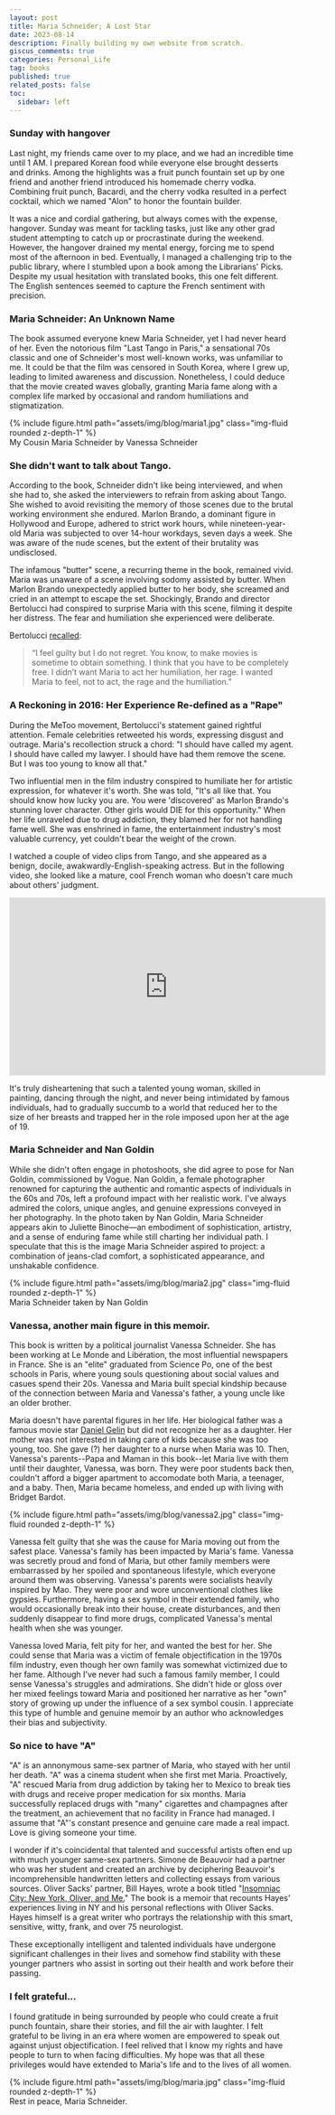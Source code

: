 ```yaml
---
layout: post
title: Maria Schneider; A Lost Star
date: 2023-08-14
description: Finally building my own website from scratch. 
giscus_comments: true
categories: Personal_Life
tag: books
published: true
related_posts: false
toc:
  sidebar: left
---
```



### Sunday with hangover

Last night, my friends came over to my place, and we had an incredible time until 1 AM. I prepared Korean food while everyone else brought desserts and drinks. Among the highlights was a fruit punch fountain set up by one friend and another friend introduced his homemade cherry vodka. Combining fruit punch, Bacardi, and the cherry vodka resulted in a perfect cocktail, which we named "Alon" to honor the fountain builder.

It was a nice and cordial gathering, but always comes with the expense, hangover. Sunday was meant for tackling tasks, just like any other grad student attempting to catch up or procrastinate during the weekend. However, the hangover drained my mental energy, forcing me to spend most of the afternoon in bed. Eventually, I managed a challenging trip to the public library, where I stumbled upon a book among the Librarians' Picks. Despite my usual hesitation with translated books, this one felt different. The English sentences seemed to capture the French sentiment with precision.

### Maria Schneider: An Unknown Name

The book assumed everyone knew Maria Schneider, yet I had never heard of her. Even the notorious film "Last Tango in Paris," a sensational 70s classic and one of Schneider's most well-known works, was unfamiliar to me. It could be that the film was censored in South Korea, where I grew up, leading to limited awareness and discussion. Nonetheless, I could deduce that the movie created waves globally, granting Maria fame along with a complex life marked by occasional and random humiliations and stigmatization.

<div class="row mt-3">
    <div class="col-sm mt-3 mt-md-0">
        {% include figure.html path="assets/img/blog/maria1.jpg" class="img-fluid rounded z-depth-1" %}
    </div>
</div>
<div class="caption">
    My Cousin Maria Schneider by Vanessa Schneider
</div>

### She didn't want to talk about Tango. 

According to the book, Schneider didn't like being interviewed, and when she had to, she asked the interviewers to refrain from asking about Tango. She wished to avoid revisiting the memory of those scenes due to the brutal working environment she endured. Marlon Brando, a dominant figure in Hollywood and Europe, adhered to strict work hours, while nineteen-year-old Maria was subjected to over 14-hour workdays, seven days a week. She was aware of the nude scenes, but the extent of their brutality was undisclosed.

The infamous "butter" scene, a recurring theme in the book, remained vivid. Maria was unaware of a scene involving sodomy assisted by butter. When Marlon Brando unexpectedly applied butter to her body, she screamed and cried in an attempt to escape the set. Shockingly, Brando and director Bertolucci had conspired to surprise Maria with this scene, filming it despite her distress. The fear and humiliation she experienced were deliberate.

Bertolucci [recalled](https://www.newyorker.com/culture/the-front-row/revisiting-bernardo-bertoluccis-artistic-ambitions-and-abuses-in-last-tango-in-paris): 

<blockquote>
    “I feel guilty but I do not regret. You know, to make movies is sometime to obtain something. I think that you have to be completely free. I didn’t want Maria to act her humiliation, her rage. I wanted Maria to feel, not to act, the rage and the humiliation.” 
</blockquote>

### A Reckoning in 2016: Her Experience Re-defined as a "Rape" 

During the MeToo movement, Bertolucci's statement gained rightful attention. Female celebrities retweeted his words, expressing disgust and outrage. Maria's recollection struck a chord: "I should have called my agent. I should have called my lawyer. I should have had them remove the scene. But I was too young to know all that."

Two influential men in the film industry conspired to humiliate her for artistic expression, for whatever it's worth. She was told, "It's all like that. You should know how lucky you are. You were 'discovered' as Marlon Brando's stunning lover character. Other girls would DIE for this opportunity." When her life unraveled due to drug addiction, they blamed her for not handling fame well. She was enshrined in fame, the entertainment industry's most valuable currency, yet couldn't bear the weight of the crown.

I watched a couple of video clips from Tango, and she appeared as a benign, docile, awakwardly-English-speaking actress. But in the following video, she looked like a mature, cool French woman who doesn't care much about others' judgment. 


<div style="text-align: center;"><iframe allow="accelerometer; autoplay; clipboard-write; encrypted-media; gyroscope; picture-in-picture" allowfullscreen="" frameborder="0" height="315" src="https://www.youtube.com/embed/9HKWTSAskXs" title="Maria Schneider speaking about female objectification" width="560"></iframe>
    </div>

It's truly disheartening that such a talented young woman, skilled in painting, dancing through the night, and never being intimidated by famous individuals, had to gradually succumb to a world that reduced her to the size of her breasts and trapped her in the role imposed upon her at the age of 19.


### Maria Schneider and Nan Goldin

While she didn't often engage in photoshoots, she did agree to pose for Nan Goldin, commissioned by Vogue. Nan Goldin, a female photographer renowned for capturing the authentic and romantic aspects of individuals in the 60s and 70s, left a profound impact with her realistic work. I've always admired the colors, unique angles, and genuine expressions conveyed in her photography. In the photo taken by Nan Goldin, Maria Schneider appears akin to Juliette Binoche—an embodiment of sophistication, artistry, and a sense of enduring fame while still charting her individual path. I speculate that this is the image Maria Schneider aspired to project: a combination of jeans-clad comfort, a sophisticated appearance, and unshakable confidence.

<div class="row mt-3">
    <div class="col-sm mt-3 mt-md-0">
        {% include figure.html path="assets/img/blog/maria2.jpg" class="img-fluid rounded z-depth-1" %}
    </div>
</div>
<div class="caption">
    Maria Schneider taken by Nan Goldin 
</div>

### Vanessa, another main figure in this memoir. 

This book is written by a political journalist Vanessa Schneider. She has been working at Le Monde and Libération, the most influential newspapers in France. She is an "elite" graduated from Science Po, one of the best schools in Paris, where young souls questioning about social values and casues spend their 20s. Vanessa and Maria built special kindship because of the connection between Maria and Vanessa's father, a young uncle like an older brother.

Maria doesn't have parental figures in her life. Her biological father was a famous movie star [Daniel Gelin](https://en.wikipedia.org/wiki/Daniel_G%C3%A9lin) but did not recognize her as a daughter. Her mother was not interested in taking care of kids because she was too young, too. She gave (?) her daughter to a nurse when Maria was 10. Then, Vanessa's parents--Papa and Maman in this book--let Maria live with them until their daughter, Vanessa, was born. They were poor students back then, couldn't afford a bigger apartment to accomodate both Maria, a teenager, and a baby. Then, Maria became homeless, and ended up with living with Bridget Bardot. 

<div class="row mt-3">
    <div class="col-sm mt-3 mt-md-0">
        {% include figure.html path="assets/img/blog/vanessa2.jpg" class="img-fluid rounded z-depth-1" %}
    </div>
</div>



Vanessa felt guilty that she was the cause for Maria moving out from the safest place. Vanessa's family has been impacted by Maria's fame. Vanessa was secretly proud and fond of Maria, but other family members were embarrassed by her spoiled and spontaneous lifestyle, which everyone around them was observing. Vanessa's parents were socialists heavily inspired by Mao. They were poor and wore unconventional clothes like gypsies. Furthermore, having a sex symbol in their extended family, who would occasionally break into their house, create disturbances, and then suddenly disappear to find more drugs, complicated Vanessa's mental health when she was younger.

Vanessa loved Maria, felt pity for her, and wanted the best for her. She could sense that Maria was a victim of female objectification in the 1970s film industry, even though her own family was somewhat victimized due to her fame. Although I've never had such a famous family member, I could sense Vanessa's struggles and admirations. She didn't hide or gloss over her mixed feelings toward Maria and positioned her narrative as her "own" story of growing up under the influence of a sex symbol cousin. I appreciate this type of humble and genuine memoir by an author who acknowledges their bias and subjectivity.

### So nice to have "A" 

"A" is an annonymous same-sex partner of Maria, who stayed with her until her death. "A" was a cinema student when she first met Maria.  Proactively, "A" rescued Maria from drug addiction by taking her to Mexico to break ties with drugs and receive proper medication for six months. Maria successfully replaced drugs with "many" cigarettes and champagnes after the treatment, an achievement that no facility in France had managed. I assume that "A"'s constant presence and genuine care made a real impact. Love is giving someone your time.

I wonder if it's coincidental that talented and successful artists often end up with much younger same-sex partners. Simone de Beauvoir had a partner who was her student and created an archive by deciphering Beauvoir's incomprehensible handwritten letters and collecting essays from various sources. Oliver Sacks' partner, Bill Hayes, wrote a book titled "[Insomniac City: New York, Oliver, and Me.](https://www.amazon.com/Insomniac-City-New-York-Oliver/dp/1620404931)" The book is a memoir that recounts Hayes' experiences living in NY and his personal reflections with Oliver Sacks. Hayes himself is a great writer who portrays the relationship with this smart, sensitive, witty, frank, and over 75 neurologist. 

These exceptionally intelligent and talented individuals have undergone significant challenges in their lives and somehow find stability with these younger partners who assist in sorting out their health and work before their passing. 

### I felt grateful... 

I found gratitude in being surrounded by people who could create a fruit punch fountain, share their stories, and fill the air with laughter. I felt grateful to be living in an era where women are empowered to speak out against unjust objectification. I feel relived that I know my rights and have people to turn to when facing difficulties. My hope was that all these privileges would have extended to Maria's life and to the lives of all women.

<div class="row mt-3">
    <div class="col-sm mt-3 mt-md-0">
        {% include figure.html path="assets/img/blog/maria.jpg" class="img-fluid rounded z-depth-1" %}
    </div>
</div>
<div class="caption">
    Rest in peace, Maria Schneider. 
</div>

